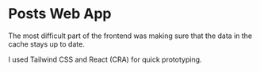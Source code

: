 # Posts Web App

The most difficult part of the frontend was making sure that the data
in the cache stays up to date.

I used Tailwind CSS and React (CRA) for quick prototyping.
